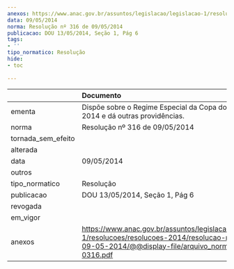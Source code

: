 ```yaml
---
anexos: https://www.anac.gov.br/assuntos/legislacao/legislacao-1/resolucoes/resolucoes-2014/resolucao-no-316-de-09-05-2014/@@display-file/arquivo_norma/RA2014-0316.pdf
data: 09/05/2014
norma: Resolução nº 316 de 09/05/2014
publicacao: DOU 13/05/2014, Seção 1, Pág 6
tags:
- ''
tipo_normatico: Resolução
hide: 
- toc 
 
---
```


|                    | Documento                                                                                                                                                       |
|:-------------------|:----------------------------------------------------------------------------------------------------------------------------------------------------------------|
| ementa             | Dispõe sobre o Regime Especial da Copa do Mundo FIFA 2014 e dá outras providências.                                                                             |
| norma              | Resolução nº 316 de 09/05/2014                                                                                                                                  |
| tornada_sem_efeito |                                                                                                                                                                 |
| alterada           |                                                                                                                                                                 |
| data               | 09/05/2014                                                                                                                                                      |
| outros             |                                                                                                                                                                 |
| tipo_normatico     | Resolução                                                                                                                                                       |
| publicacao         | DOU 13/05/2014, Seção 1, Pág 6                                                                                                                                  |
| revogada           |                                                                                                                                                                 |
| em_vigor           |                                                                                                                                                                 |
| anexos             | https://www.anac.gov.br/assuntos/legislacao/legislacao-1/resolucoes/resolucoes-2014/resolucao-no-316-de-09-05-2014/@@display-file/arquivo_norma/RA2014-0316.pdf |